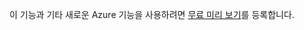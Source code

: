 이 기능과 기타 새로운 Azure 기능을 사용하려면 [무료 미리 보기](https://account.windowsazure.com/PreviewFeatures)를 등록합니다.

<!---HONumber=July15_HO3-->